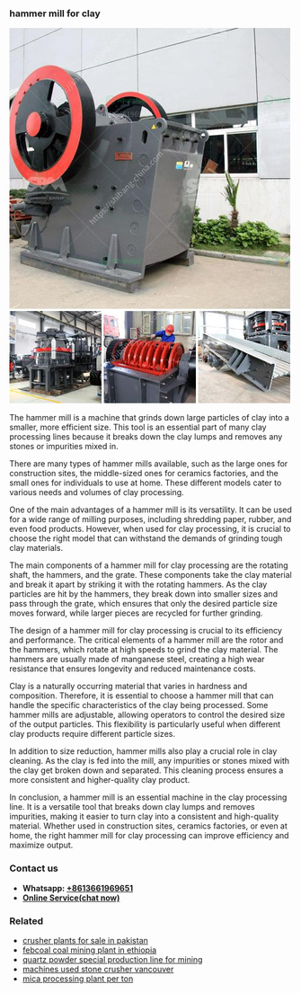 <h3>hammer mill for clay</h3><img src='1702953293.jpg' alt=''><p>The hammer mill is a machine that grinds down large particles of clay into a smaller, more efficient size. This tool is an essential part of many clay processing lines because it breaks down the clay lumps and removes any stones or impurities mixed in.</p><p>There are many types of hammer mills available, such as the large ones for construction sites, the middle-sized ones for ceramics factories, and the small ones for individuals to use at home. These different models cater to various needs and volumes of clay processing.</p><p>One of the main advantages of a hammer mill is its versatility. It can be used for a wide range of milling purposes, including shredding paper, rubber, and even food products. However, when used for clay processing, it is crucial to choose the right model that can withstand the demands of grinding tough clay materials.</p><p>The main components of a hammer mill for clay processing are the rotating shaft, the hammers, and the grate. These components take the clay material and break it apart by striking it with the rotating hammers. As the clay particles are hit by the hammers, they break down into smaller sizes and pass through the grate, which ensures that only the desired particle size moves forward, while larger pieces are recycled for further grinding.</p><p>The design of a hammer mill for clay processing is crucial to its efficiency and performance. The critical elements of a hammer mill are the rotor and the hammers, which rotate at high speeds to grind the clay material. The hammers are usually made of manganese steel, creating a high wear resistance that ensures longevity and reduced maintenance costs.</p><p>Clay is a naturally occurring material that varies in hardness and composition. Therefore, it is essential to choose a hammer mill that can handle the specific characteristics of the clay being processed. Some hammer mills are adjustable, allowing operators to control the desired size of the output particles. This flexibility is particularly useful when different clay products require different particle sizes.</p><p>In addition to size reduction, hammer mills also play a crucial role in clay cleaning. As the clay is fed into the mill, any impurities or stones mixed with the clay get broken down and separated. This cleaning process ensures a more consistent and higher-quality clay product.</p><p>In conclusion, a hammer mill is an essential machine in the clay processing line. It is a versatile tool that breaks down clay lumps and removes impurities, making it easier to turn clay into a consistent and high-quality material. Whether used in construction sites, ceramics factories, or even at home, the right hammer mill for clay processing can improve efficiency and maximize output.</p><h3>Contact us</h3><ul><li><strong>Whatsapp:&nbsp;<a href="https://wa.me/8613661969651">+8613661969651</a></strong></li><li><a href="https://swt.shibang-china.com/?git&amp;zhl&amp;hammer mill for clay"><strong>Online Service(chat now)</strong></a></li></ul><h3>Related</h3><ul><li><a href='crusher plants for sale in pakistan.md'>crusher plants for sale in pakistan</a></li><li><a href='febcoal coal mining plant in ethiopia.md'>febcoal coal mining plant in ethiopia</a></li><li><a href='quartz powder special production line for mining.md'>quartz powder special production line for mining</a></li><li><a href='machines used stone crusher vancouver.md'>machines used stone crusher vancouver</a></li><li><a href='mica processing plant per ton.md'>mica processing plant per ton</a></li></ul>